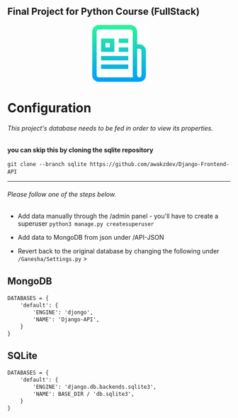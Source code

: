 ## Final Project for Python Course (FullStack)

<p align="center">
  <img src="https://github.com/awakzdev/Django-Frontend-API/blob/master/image/logo.png">
</p>

# Configuration

###### This project's database needs to be fed in order to view its properties.

**you can skip this by cloning the sqlite repository**

`git clone --branch sqlite https://github.com/awakzdev/Django-Frontend-API`

<hr></hr>

###### Please follow one of the steps below.

- Add data manually through the /admin panel - you'll have to create a superuser `python3 manage.py createsuperuser`

- Add data to MongoDB from json under /API-JSON

- Revert back to the original database by changing the following under `/Ganesha/Settings.py` >



## MongoDB

```
DATABASES = {
    'default': {
        'ENGINE': 'djongo',
        'NAME': 'Django-API',
    }
}
```

## SQLite
```
DATABASES = {
    'default': {
        'ENGINE': 'django.db.backends.sqlite3',
        'NAME': BASE_DIR / 'db.sqlite3',
    }
}
```
